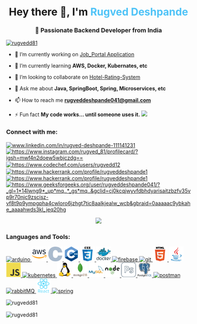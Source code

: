 
<h1 align="center">Hey there 👋, I'm <span style="color:#4FC3F7">Rugved Deshpande</span></h1>
<h3 align="center">🚀 Passionate Backend Developer from India</h3>

<p align="left"> <a href="https://github.com/ryo-ma/github-profile-trophy"><img src="https://github-profile-trophy.vercel.app/?username=rugvedd81" alt="rugvedd81" /></a> </p>

- 🔭 I’m currently working on [Job_Portal Application](https://github.com/RugvedD81/Job_Aggregator)

- 🌱 I’m currently learning **AWS, Docker, Kubernates, etc**

- 👯 I’m looking to collaborate on [Hotel-Rating-System](https://github.com/RugvedD81/Hotel-Rating-Service)

- 💬 Ask me about **Java, SpringBoot, Spring, Microservices, etc**

- 📫 How to reach me **rugveddeshpande041@gmail.com**

- ⚡ Fun fact **My code works... until someone uses it.**   <img src="https://media.giphy.com/media/qgQUggAC3Pfv687qPC/giphy.gif" width="400">


<h3 align="left">Connect with me:</h3>
<p align="left">
<a href="https://linkedin.com/in/www.linkedin.com/in/rugved-deshpande-111141231" target="blank"><img align="center" src="https://raw.githubusercontent.com/rahuldkjain/github-profile-readme-generator/master/src/images/icons/Social/linked-in-alt.svg" alt="www.linkedin.com/in/rugved-deshpande-111141231" height="30" width="40" /></a>
<a href="https://instagram.com/https://www.instagram.com/rugved_81/profilecard/?igsh=mwf4n2doew5wbjczdg==" target="blank"><img align="center" src="https://raw.githubusercontent.com/rahuldkjain/github-profile-readme-generator/master/src/images/icons/Social/instagram.svg" alt="https://www.instagram.com/rugved_81/profilecard/?igsh=mwf4n2doew5wbjczdg==" height="30" width="40" /></a>
<a href="https://www.codechef.com/users/https://www.codechef.com/users/rugvedd12" target="blank"><img align="center" src="https://cdn.jsdelivr.net/npm/simple-icons@3.1.0/icons/codechef.svg" alt="https://www.codechef.com/users/rugvedd12" height="30" width="40" /></a>
<a href="https://www.hackerrank.com/https://www.hackerrank.com/profile/rugveddeshpande1" target="blank"><img align="center" src="https://raw.githubusercontent.com/rahuldkjain/github-profile-readme-generator/master/src/images/icons/Social/hackerrank.svg" alt="https://www.hackerrank.com/profile/rugveddeshpande1" height="30" width="40" /></a>
<a href="https://www.leetcode.com/https://www.hackerrank.com/profile/rugveddeshpande1" target="blank"><img align="center" src="https://raw.githubusercontent.com/rahuldkjain/github-profile-readme-generator/master/src/images/icons/Social/leet-code.svg" alt="https://www.hackerrank.com/profile/rugveddeshpande1" height="30" width="40" /></a>
<a href="https://auth.geeksforgeeks.org/user/https://www.geeksforgeeks.org/user/rugveddeshpande041/?_gl=1*14lwng9*_up*mq..*_gs*mq..&gclid=cj0kcqjwyvfdbhdyarisaitzbzfv35vp9r70njc9zscisz-vf8t9p9ympgpha4cwloro6jzhgt7tic8aalkjealw_wcb&gbraid=0aaaaac9ybkahe_aaaahwds3kl_jeq20hg" target="blank"><img align="center" src="https://raw.githubusercontent.com/rahuldkjain/github-profile-readme-generator/master/src/images/icons/Social/geeks-for-geeks.svg" alt="https://www.geeksforgeeks.org/user/rugveddeshpande041/?_gl=1*14lwng9*_up*mq..*_gs*mq..&gclid=cj0kcqjwyvfdbhdyarisaitzbzfv35vp9r70njc9zscisz-vf8t9p9ympgpha4cwloro6jzhgt7tic8aalkjealw_wcb&gbraid=0aaaaac9ybkahe_aaaahwds3kl_jeq20hg" height="30" width="40" /></a>
</p>

<p align="center">
  <img src="https://user-images.githubusercontent.com/74038190/212557867-23d8b3db-6aa2-4a0f-a3ef-007b8c3c7aee.gif" width="300"/>
</p>


<h3 align="left">Languages and Tools:</h3>
<p align="left"> <a href="https://www.arduino.cc/" target="_blank" rel="noreferrer"> <img src="https://cdn.worldvectorlogo.com/logos/arduino-1.svg" alt="arduino" width="40" height="40"/> </a> <a href="https://aws.amazon.com" target="_blank" rel="noreferrer"> <img src="https://raw.githubusercontent.com/devicons/devicon/master/icons/amazonwebservices/amazonwebservices-original-wordmark.svg" alt="aws" width="40" height="40"/> </a> <a href="https://www.cprogramming.com/" target="_blank" rel="noreferrer"> <img src="https://raw.githubusercontent.com/devicons/devicon/master/icons/c/c-original.svg" alt="c" width="40" height="40"/> </a> <a href="https://www.w3schools.com/cpp/" target="_blank" rel="noreferrer"> <img src="https://raw.githubusercontent.com/devicons/devicon/master/icons/cplusplus/cplusplus-original.svg" alt="cplusplus" width="40" height="40"/> </a> <a href="https://www.w3schools.com/css/" target="_blank" rel="noreferrer"> <img src="https://raw.githubusercontent.com/devicons/devicon/master/icons/css3/css3-original-wordmark.svg" alt="css3" width="40" height="40"/> </a> <a href="https://www.docker.com/" target="_blank" rel="noreferrer"> <img src="https://raw.githubusercontent.com/devicons/devicon/master/icons/docker/docker-original-wordmark.svg" alt="docker" width="40" height="40"/> </a> <a href="https://firebase.google.com/" target="_blank" rel="noreferrer"> <img src="https://www.vectorlogo.zone/logos/firebase/firebase-icon.svg" alt="firebase" width="40" height="40"/> </a> <a href="https://git-scm.com/" target="_blank" rel="noreferrer"> <img src="https://www.vectorlogo.zone/logos/git-scm/git-scm-icon.svg" alt="git" width="40" height="40"/> </a> <a href="https://www.w3.org/html/" target="_blank" rel="noreferrer"> <img src="https://raw.githubusercontent.com/devicons/devicon/master/icons/html5/html5-original-wordmark.svg" alt="html5" width="40" height="40"/> </a> <a href="https://www.java.com" target="_blank" rel="noreferrer"> <img src="https://raw.githubusercontent.com/devicons/devicon/master/icons/java/java-original.svg" alt="java" width="40" height="40"/> </a> <a href="https://developer.mozilla.org/en-US/docs/Web/JavaScript" target="_blank" rel="noreferrer"> <img src="https://raw.githubusercontent.com/devicons/devicon/master/icons/javascript/javascript-original.svg" alt="javascript" width="40" height="40"/> </a> <a href="https://kubernetes.io" target="_blank" rel="noreferrer"> <img src="https://www.vectorlogo.zone/logos/kubernetes/kubernetes-icon.svg" alt="kubernetes" width="40" height="40"/> </a> <a href="https://www.linux.org/" target="_blank" rel="noreferrer"> <img src="https://raw.githubusercontent.com/devicons/devicon/master/icons/linux/linux-original.svg" alt="linux" width="40" height="40"/> </a> <a href="https://www.mongodb.com/" target="_blank" rel="noreferrer"> <img src="https://raw.githubusercontent.com/devicons/devicon/master/icons/mongodb/mongodb-original-wordmark.svg" alt="mongodb" width="40" height="40"/> </a> <a href="https://www.mysql.com/" target="_blank" rel="noreferrer"> <img src="https://raw.githubusercontent.com/devicons/devicon/master/icons/mysql/mysql-original-wordmark.svg" alt="mysql" width="40" height="40"/> </a> <a href="https://nodejs.org" target="_blank" rel="noreferrer"> <img src="https://raw.githubusercontent.com/devicons/devicon/master/icons/nodejs/nodejs-original-wordmark.svg" alt="nodejs" width="40" height="40"/> </a> <a href="https://www.photoshop.com/en" target="_blank" rel="noreferrer"> <img src="https://raw.githubusercontent.com/devicons/devicon/master/icons/photoshop/photoshop-line.svg" alt="photoshop" width="40" height="40"/> </a> <a href="https://www.postgresql.org" target="_blank" rel="noreferrer"> <img src="https://raw.githubusercontent.com/devicons/devicon/master/icons/postgresql/postgresql-original-wordmark.svg" alt="postgresql" width="40" height="40"/> </a> <a href="https://postman.com" target="_blank" rel="noreferrer"> <img src="https://www.vectorlogo.zone/logos/getpostman/getpostman-icon.svg" alt="postman" width="40" height="40"/> </a> <a href="https://www.rabbitmq.com" target="_blank" rel="noreferrer"> <img src="https://www.vectorlogo.zone/logos/rabbitmq/rabbitmq-icon.svg" alt="rabbitMQ" width="40" height="40"/> </a> <a href="https://reactjs.org/" target="_blank" rel="noreferrer"> <img src="https://raw.githubusercontent.com/devicons/devicon/master/icons/react/react-original-wordmark.svg" alt="react" width="40" height="40"/> </a> <a href="https://spring.io/" target="_blank" rel="noreferrer"> <img src="https://www.vectorlogo.zone/logos/springio/springio-icon.svg" alt="spring" width="40" height="40"/> </a> </p>
<p><img align="center" src="https://github-readme-stats.vercel.app/api/top-langs?username=rugvedd81&show_icons=true&locale=en&layout=compact" alt="rugvedd81" /></p>

<p><img align="center" src="https://github-readme-streak-stats.herokuapp.com/?user=rugvedd81&" alt="rugvedd81" /></p>
